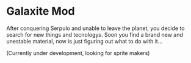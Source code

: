 # Galaxite Mod
After conquering Serpulo and unable to leave the planet, you decide to search for new things and tecnologys. Soon you find a brand new and unestable material, now is just figuring out what to do with it...

(Currently under development, looking for sprite makers)
